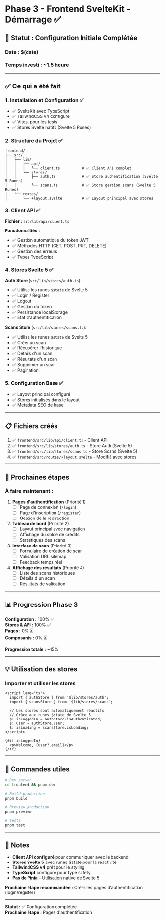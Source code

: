 # Phase 3 - Frontend SvelteKit - Démarrage ✅

## 🎯 Statut : Configuration Initiale Complétée

### Date : $(date)
### Temps investi : ~1.5 heure

---

## ✅ Ce qui a été fait

### 1. Installation et Configuration ✅
- ✅ SvelteKit avec TypeScript
- ✅ TailwindCSS v4 configuré
- ✅ Vitest pour les tests
- ✅ Stores Svelte natifs (Svelte 5 Runes)

### 2. Structure du Projet ✅
```
frontend/
├── src/
│   ├── lib/
│   │   ├── api/
│   │   │   └── client.ts          # ✅ Client API complet
│   │   └── stores/
│   │       ├── auth.ts            # ✅ Store authentification (Svelte 5 Runes)
│   │       └── scans.ts           # ✅ Store gestion scans (Svelte 5 Runes)
│   └── routes/
│       └── +layout.svelte         # ✅ Layout principal avec stores
```

### 3. Client API ✅
**Fichier :** `src/lib/api/client.ts`

**Fonctionnalités :**
- ✅ Gestion automatique du token JWT
- ✅ Méthodes HTTP (GET, POST, PUT, DELETE)
- ✅ Gestion des erreurs
- ✅ Types TypeScript

### 4. Stores Svelte 5 ✅

**Auth Store** (`src/lib/stores/auth.ts`):
- ✅ Utilise les runes `$state` de Svelte 5
- ✅ Login / Register
- ✅ Logout
- ✅ Gestion du token
- ✅ Persistance localStorage
- ✅ État d'authentification

**Scans Store** (`src/lib/stores/scans.ts`):
- ✅ Utilise les runes `$state` de Svelte 5
- ✅ Créer un scan
- ✅ Récupérer l'historique
- ✅ Détails d'un scan
- ✅ Résultats d'un scan
- ✅ Supprimer un scan
- ✅ Pagination

### 5. Configuration Base ✅
- ✅ Layout principal configuré
- ✅ Stores initialisés dans le layout
- ✅ Metadata SEO de base

---

## 📋 Fichiers créés

1. ✅ `frontend/src/lib/api/client.ts` - Client API
2. ✅ `frontend/src/lib/stores/auth.ts` - Store Auth (Svelte 5)
3. ✅ `frontend/src/lib/stores/scans.ts` - Store Scans (Svelte 5)
4. ✅ `frontend/src/routes/+layout.svelte` - Modifié avec stores

---

## 🎯 Prochaines étapes

### À faire maintenant :

1. **Pages d'authentification** (Priorité 1)
   - [ ] Page de connexion (`/login`)
   - [ ] Page d'inscription (`/register`)
   - [ ] Gestion de la redirection

2. **Tableau de bord** (Priorité 2)
   - [ ] Layout principal avec navigation
   - [ ] Affichage du solde de crédits
   - [ ] Statistiques des scans

3. **Interface de scan** (Priorité 3)
   - [ ] Formulaire de création de scan
   - [ ] Validation URL sitemap
   - [ ] Feedback temps réel

4. **Affichage des résultats** (Priorité 4)
   - [ ] Liste des scans historiques
   - [ ] Détails d'un scan
   - [ ] Résultats de validation

---

## 📊 Progression Phase 3

**Configuration :** 100% ✅  
**Stores & API :** 100% ✅  
**Pages :** 0% ⏳  
**Composants :** 0% ⏳  

**Progression totale :** ~15%

---

## 💡 Utilisation des stores

### Importer et utiliser les stores

```svelte
<script lang="ts">
  import { authStore } from '$lib/stores/auth';
  import { scansStore } from '$lib/stores/scans';

  // Les stores sont automatiquement réactifs
  // Grâce aux runes $state de Svelte 5
  $: isLoggedIn = authStore.isAuthenticated;
  $: user = authStore.user;
  $: isLoading = scansStore.isLoading;
</script>

{#if isLoggedIn}
  <p>Welcome, {user?.email}</p>
{/if}
```

---

## 🚀 Commandes utiles

```bash
# Dev server
cd frontend && pnpm dev

# Build production
pnpm build

# Preview production
pnpm preview

# Tests
pnpm test
```

---

## 📝 Notes

- **Client API configuré** pour communiquer avec le backend
- **Stores Svelte 5** avec runes $state pour la réactivité
- **TailwindCSS v4** prêt pour le styling
- **TypeScript** configuré pour type safety
- **Pas de Pinia** - Utilisation native de Svelte 5

**Prochaine étape recommandée :** Créer les pages d'authentification (login/register)

---

**Statut :** ✅ Configuration complétée  
**Prochaine étape :** Pages d'authentification
